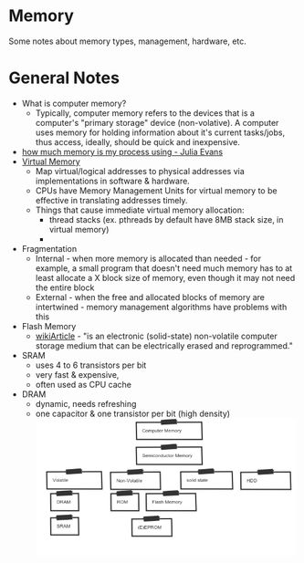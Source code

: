 # Memory
Some notes about memory types, management, hardware, etc.

# General Notes
  * What is computer memory?
    - Typically, computer memory refers to the devices that is a computer's "primary storage" device (non-volative). A computer uses memory for holding information about it's current tasks/jobs, thus access, ideally, should be quick and inexpensive.
  * [how much memory is my process using - Julia Evans](https://jvns.ca/blog/2016/12/03/how-much-memory-is-my-process-using-/) 
  * [Virtual Memory](https://en.wikipedia.org/wiki/Virtual_memory)
    - Map virtual/logical addresses to physical addresses via implementations in software & hardware.
    - CPUs have Memory Management Units for virtual memory to be effective in translating addresses timely.
    - Things that cause immediate virtual memory allocation:
        - thread stacks (ex. pthreads by default have 8MB stack size, in virtual memory)
        - 
  * Fragmentation
    - Internal - when more memory is allocated than needed - for example, a
        small program that doesn't need much memory has to at least allocate a X
        block size of memory, even though it may not need the entire block
    - External - when the free and allocated blocks of memory are intertwined -
        memory management algorithms have problems with this
  * Flash Memory
    - [wikiArticle](https://en.wikipedia.org/wiki/Flash_memory) - "is an electronic (solid-state) non-volatile computer storage medium that can be electrically erased and reprogrammed."
  * SRAM
    * uses 4 to 6 transistors per bit
    * very fast & expensive,
    * often used as CPU cache
  * DRAM
    * dynamic, needs refreshing
    * one capacitor & one transistor per bit (high density)
        ![memorydiagram](https://github.com/comychitz/knowledge/blob/master/memory/img/bAmyiEdPAVQw.png)


